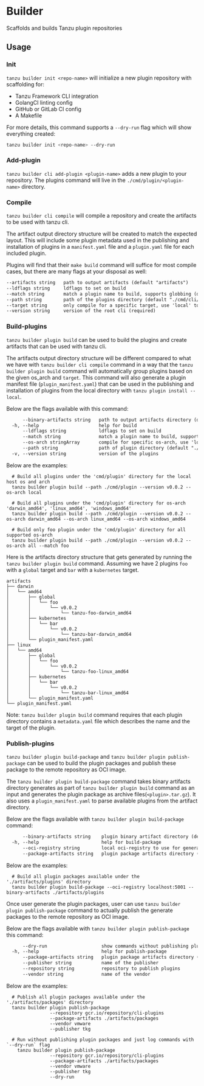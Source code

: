# Builder

Scaffolds and builds Tanzu plugin repositories

## Usage

### Init

`tanzu builder init <repo-name>` will initialize a new plugin repository with scaffolding for:

* Tanzu Framework CLI integration
* GolangCI linting config
* GitHub or GitLab CI config
* A Makefile

For more details, this command supports a `--dry-run` flag which will show everything created:

```sh
tanzu builder init <repo-name> --dry-run
```

### Add-plugin

`tanzu builder cli add-plugin <plugin-name>` adds a new plugin to your repository. The plugins command will live in the `./cmd/plugin/<plugin-name>` directory.

### Compile

`tanzu builder cli compile` will compile a repository and create the artifacts to be used with tanzu cli.

The artifact output directory structure will be created to match the expected layout. This will include some plugin
metadata used in the publishing and installation of plugins in a `manifest.yaml` file and a `plugin.yaml` file for
each included plugin.

Plugins will find that their `make build` command will suffice for most compile cases, but there are many flags at your disposal as well:

```txt
--artifacts string   path to output artifacts (default "artifacts")
--ldflags string     ldflags to set on build
--match string       match a plugin name to build, supports globbing (default "*")
--path string        path of the plugins directory (default "./cmd/cli/plugin")
--target string      only compile for a specific target, use 'local' to compile for host os (default "all")
--version string     version of the root cli (required)
```

### Build-plugins

`tanzu builder plugin build` can be used to build the plugins and create artifacts that can be used with tanzu cli.

The artifacts output directory structure will be different compared to what we have with `tanzu builder cli compile`
command in a way that the `tanzu builder plugin build` command will automatically group plugins based on the given os_arch
and `target`.
This command will also generate a plugin manifest file (`plugin_manifest.yaml`) that can be used in the publishing and
installation of plugins from the local directory with `tanzu plugin install --local`.

Below are the flags available with this command:

```txt
      --binary-artifacts string   path to output artifacts directory (default "./artifacts")
  -h, --help                      help for build
      --ldflags string            ldflags to set on build
      --match string              match a plugin name to build, supports globbing (default "*")
      --os-arch stringArray       compile for specific os-arch, use 'local' for host os, use '<os>_<arch>' for specific (default [all])
      --path string               path of plugin directory (default "./cmd/plugin")
  -v, --version string            version of the plugins
```

Below are the examples:

```shell
  # Build all plugins under the 'cmd/plugin' directory for the local host os and arch
  tanzu builder plugin build --path ./cmd/plugin --version v0.0.2 --os-arch local

  # Build all plugins under the 'cmd/plugin' directory for os-arch 'darwin_amd64', 'linux_amd64', 'windows_amd64'
  tanzu builder plugin build --path ./cmd/plugin --version v0.0.2 --os-arch darwin_amd64 --os-arch linux_amd64 --os-arch windows_amd64

  # Build only foo plugin under the 'cmd/plugin' directory for all supported os-arch
  tanzu builder plugin build --path ./cmd/plugin --version v0.0.2 --os-arch all --match foo
```

Here is the artifacts directory structure that gets generated by running the `tanzu builder plugin build` command.
Assuming we have 2 plugins `foo` with a `global` target and `bar` with a `kubernetes` target.

```shell
artifacts
├── darwin
│   └── amd64
│       ├── global
│       │   └── foo
│       │       └── v0.0.2
│       │           └── tanzu-foo-darwin_amd64
│       ├── kubernetes
│       │   └── bar
│       │       └── v0.0.2
│       │           └── tanzu-bar-darwin_amd64
│       └── plugin_manifest.yaml
├── linux
│   └── amd64
│       ├── global
│       │   └── foo
│       │       └── v0.0.2
│       │           └── tanzu-foo-linux_amd64
│       ├── kubernetes
│       │   └── bar
│       │       └── v0.0.2
│       │           └── tanzu-bar-linux_amd64
│       └── plugin_manifest.yaml
└── plugin_manifest.yaml

```

Note: `tanzu builder plugin build` command requires that each plugin directory contains a `metadata.yaml` file which describes the name and the target of the plugin.

### Publish-plugins

`tanzu builder plugin build-package` and `tanzu builder plugin publish-package` can be used to build the plugin packages
and publish these package to the remote repository as OCI image.

The `tanzu builder plugin build-package` command takes binary artifacts directory generates as part of `tanzu builder plugin build` command
as an input and generates the plugin package as archive files(`<plugin>.tar.gz`). It also uses a `plugin_manifest.yaml` to parse available plugins from the artifact directory.

Below are the flags available with `tanzu builder plugin build-package` command:

```txt
      --binary-artifacts string    plugin binary artifact directory (default "./artifacts/plugins")
  -h, --help                       help for build-package
      --oci-registry string        local oci-registry to use for generating packages
      --package-artifacts string   plugin package artifacts directory (default "./artifacts/packages")
```

Below are the examples:

```shell
  # Build all plugin packages available under the './artifacts/plugins' directory
  tanzu builder plugin build-package --oci-registry localhost:5001 --binary-artifacts ./artifacts/plugins
```

Once user generate the plugin packages, user can use `tanzu builder plugin publish-package` command to actually publish the generate packages to the remote repository as OCI image.

Below are the flags available with `tanzu builder plugin publish-package` this command:

```txt
      --dry-run                    show commands without publishing plugin packages
  -h, --help                       help for publish-package
      --package-artifacts string   plugin package artifacts directory (default "./artifacts/packages")
      --publisher string           name of the publisher
      --repository string          repository to publish plugins
      --vendor string              name of the vendor
```

Below are the examples:

```shell
  # Publish all plugin packages available under the './artifacts/packages' directory
  tanzu builder plugin publish-package
                --repository gcr.io/repository/cli-plugins
                --package-artifacts ./artifacts/packages
                --vendor vmware
                --publisher tkg

  # Run without publishing plugin packages and just log commands with `--dry-run` flag
    tanzu builder plugin publish-package
                --repository gcr.io/repository/cli-plugins
                --package-artifacts ./artifacts/packages
                --vendor vmware
                --publisher tkg
                --dry-run
```
